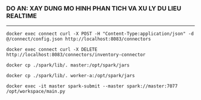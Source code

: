 ### DO AN: XAY DUNG MO HINH PHAN TICH VA XU LY DU LIEU REALTIME
---
```
docker exec connect curl -X POST -H "Content-Type:application/json" -d @/connect/config.json http://localhost:8083/connectors
```
    
```
docker exec connect curl -X DELETE http://localhost:8083/connectors/inventory-connector
```

```
docker cp ./spark/lib/. master:/opt/spark/jars

docker cp ./spark/lib/. worker-a:/opt/spark/jars
```

```
docker exec -it master spark-submit --master spark://master:7077 /opt/workspace/main.py
```